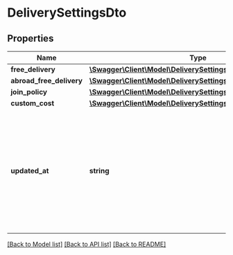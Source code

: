 # DeliverySettingsDto

## Properties
Name | Type | Description | Notes
------------ | ------------- | ------------- | -------------
**free_delivery** | [**\Swagger\Client\Model\DeliverySettingsDtoFreeDelivery**](DeliverySettingsDtoFreeDelivery.md) |  | [optional] 
**abroad_free_delivery** | [**\Swagger\Client\Model\DeliverySettingsDtoAbroadFreeDelivery**](DeliverySettingsDtoAbroadFreeDelivery.md) |  | [optional] 
**join_policy** | [**\Swagger\Client\Model\DeliverySettingsDtoJoinPolicy**](DeliverySettingsDtoJoinPolicy.md) |  | [optional] 
**custom_cost** | [**\Swagger\Client\Model\DeliverySettingsDtoCustomCost**](DeliverySettingsDtoCustomCost.md) |  | [optional] 
**updated_at** | **string** | Date and time of the last modification of the set in UTC ISO 8601 format. When updating (Put) settings the field is ignored. | [optional] 

[[Back to Model list]](../../README.md#documentation-for-models) [[Back to API list]](../../README.md#documentation-for-api-endpoints) [[Back to README]](../../README.md)

